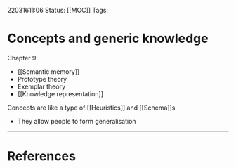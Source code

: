 22031611:06
Status: [[MOC]]
Tags:

# Concepts and generic knowledge
Chapter 9
- [[Semantic memory]]
- Prototype theory
- Exemplar theory 
- [[Knowledge representation]]

Concepts are like a type of [[Heuristics]] and [[Schema]]s
- They allow people to form generalisation
 



---
# References